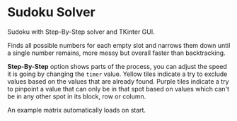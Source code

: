 # Sudoku Solver
Sudoku with Step-By-Step solver and TKinter GUI.

Finds all possible numbers for each empty slot and narrows them down until a single number remains, more messy but overall faster than backtracking.

**Step-By-Step** option shows parts of the process, you can adjust the speed it is going by changing the `timer` value.
Yellow tiles indicate a try to exclude values based on the values that are already found.
Purple tiles indicate a try to pinpoint a value that can only be in that spot based on values which can't be in any other spot in its block, row or column.

An example matrix automatically loads on start.
